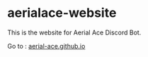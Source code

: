 # aerialace-website
This is the website for Aerial Ace Discord Bot.

Go to : [aerial-ace.github.io](aerial-ace.github.io)
